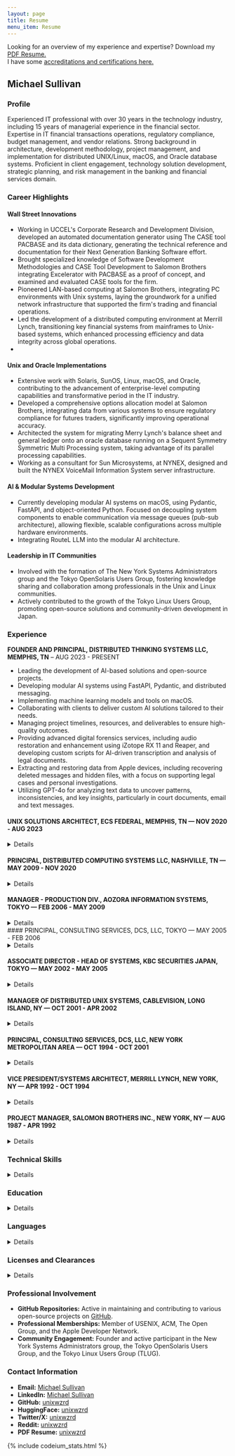 ```yaml
---
layout: page
title: Resume
menu_item: Resume
---
```


Looking for an overview of my experience and expertise? Download my [PDF Resume.](/assets/documents/SullivanMichael_IT_AI_ML_Unix_42020819.pdf)
<br>
I have some [accreditations and certifications here.](/about/sullivan-michael-creds) 

## Michael Sullivan

### Profile
Experienced IT professional with over 30 years in the technology industry, including 15 years of managerial experience in the financial sector. Expertise in IT financial transactions operations, regulatory compliance, budget management, and vendor relations. Strong background in architecture, development methodology, project management, and implementation for distributed UNIX/Linux, macOS, and Oracle database systems. Proficient in client engagement, technology solution development, strategic planning, and risk management in the banking and financial services domain.

### Career Highlights

#### Wall Street Innovations

- Working in UCCEL's Corporate Research and Development Division, developed an automated documentation generator using The CASE tool PACBASE and its data dictionary, generating the technical reference and documentation for their Next Generation Banking Software effort.
- Brought specialized knowledge of Software Development Methodologies and CASE Tool Development to Salomon Brothers integrating Excelerator with PACBASE as a proof of concept, and examined and evaluated CASE tools for the firm.
- Pioneered LAN-based computing at Salomon Brothers, integrating PC environments with Unix systems, laying the groundwork for a unified network infrastructure that supported the firm's trading and financial operations.
- Led the development of a distributed computing environment at Merrill Lynch, transitioning key financial systems from mainframes to Unix-based systems, which enhanced processing efficiency and data integrity across global operations.
- 
#### Unix and Oracle Implementations

- Extensive work with Solaris, SunOS, Linux, macOS, and Oracle, contributing to the advancement of enterprise-level computing capabilities and transformative period in the IT industry.
- Developed a comprehensive options allocation model at Salomon Brothers, integrating data from various systems to ensure regulatory compliance for futures traders, significantly improving operational accuracy.
- Architected the system for migrating Merry Lynch's balance sheet and general ledger onto an oracle database running on a Sequent Symmetry Symmetric Multi Processing system, taking advantage of its parallel processing capabilities.
- Working as a consultant for Sun Microsystems, at NYNEX, designed and built the NYNEX VoiceMail Information System server infrastructure.
 
#### AI & Modular Systems Development

- Currently developing modular AI systems on macOS, using Pydantic, FastAPI, and object-oriented Python. Focused on decoupling system components to enable communication via message queues (pub-sub architecture), allowing flexible, scalable configurations across multiple hardware environments.
- Integrating RouteL LLM into the modular AI architecture.

#### Leadership in IT Communities

- Involved with the formation of The New York Systems Administrators group and the Tokyo OpenSolaris Users Group, fostering knowledge sharing and collaboration among professionals in the Unix and Linux communities.
- Actively contributed to the growth of the Tokyo Linux Users Group, promoting open-source solutions and community-driven development in Japan.

### Experience

**FOUNDER AND PRINCIPAL, DISTRIBUTED THINKING SYSTEMS LLC, MEMPHIS, TN** – AUG 2023 - PRESENT
- Leading the development of AI-based solutions and open-source projects.
- Developing modular AI systems using FastAPI, Pydantic, and distributed messaging.
- Implementing machine learning models and tools on macOS.
- Collaborating with clients to deliver custom AI solutions tailored to their needs.
- Managing project timelines, resources, and deliverables to ensure high-quality outcomes.
- Providing advanced digital forensics services, including audio restoration and enhancement using iZotope RX 11 and Reaper, and developing custom scripts for AI-driven transcription and analysis of legal documents.
- Extracting and restoring data from Apple devices, including recovering deleted messages and hidden files, with a focus on supporting legal cases and personal investigations.
- Utilizing GPT-4o for analyzing text data to uncover patterns, inconsistencies, and key insights, particularly in court documents, email and text messages.

#### UNIX SOLUTIONS ARCHITECT, ECS FEDERAL, MEMPHIS, TN — NOV 2020 - AUG 2023
<details>
- Supported the US Postal Service's Unix/Linux environment.
- Provided full-scale release management using ServiceNow.
- Managed the applications release process in an Agile environment from development to production, ensuring quick and efficient delivery with contingency plans.
- Troubleshot logistics systems and applications issues across all environments for the US Postal Service.
- Provided Unix Systems Support for 900 Unix/Linux servers in development, test, QA, and production environments.
- Supported operating systems issues arising from applications, including performance tuning and permissions alignment.
</details>

#### PRINCIPAL, DISTRIBUTED COMPUTING SYSTEMS LLC, NASHVILLE, TN — MAY 2009 - NOV 2020
<details>
- Designed and implemented VPN and firewall services using pfSense, Snort, IPSec, and OpenVPN.
- Led an international team to create an IaaS appliance, managing storage, compute, and control components in a single rack.
- Designed a small/medium-sized business NAS storage appliance with data encryption, compression, and deduplication.
- Developed a backup service for DaaS cloud-based storage.
</details>

#### MANAGER - PRODUCTION DIV., AOZORA INFORMATION SYSTEMS, TOKYO — FEB 2006 - MAY 2009
<details>
- Managed a $33M budget and prepared reports for senior executives.
- Reduced costs through consolidation using VMware on Linux, achieving a 15% year-over-year savings for two years.
- Co-managed a team of 25 administrators and led project work.
- Built a CMDB for cataloging datacenter and desktop hardware, and implemented a cost allocation model for IT services.
</details>
#### PRINCIPAL, CONSULTING SERVICES, DCS, LLC, TOKYO — MAY 2005 - FEB 2006
<details>
- Managed the migration of internet services, including software upgrades and system configuration for a data center relocation.
- Created a proprietary online trading system for a private hedge fund in Tokyo.
</details>

#### ASSOCIATE DIRECTOR - HEAD OF SYSTEMS, KBC SECURITIES JAPAN, TOKYO — MAY 2002 - MAY 2005
<details>
- Managed a team of 5 employees and provided daily systems operations support.
- Supported global standardization of systems architecture and infrastructure.
- Managed market data support for Bloomberg and Reuters platforms.
</details>

#### MANAGER OF DISTRIBUTED UNIX SYSTEMS, CABLEVISION, LONG ISLAND, NY — OCT 2001 - APR 2002
<details>
- Managed a team of 15 UNIX Systems Administrators providing 24/7 support for critical operations.
- Oversaw a $1.5M annual budget and provided mentorship to junior staff.
</details>

#### PRINCIPAL, CONSULTING SERVICES, DCS, LLC, NEW YORK METROPOLITAN AREA — OCT 1994 - OCT 2001
<details>
- Managed teams of 4 to 15 UNIX Systems and Database Administrators.
- Designed and implemented strategic information system architecture for internet commerce applications.
- Developed and managed backup and recovery plans for client data centers.
- Clients: NYNEX, Sun Microsystems, SkyMall.com, Recollections Inc. (Zing), InsureMyTrip.com
</details>

#### VICE PRESIDENT/SYSTEMS ARCHITECT, MERRILL LYNCH, NEW YORK, NY — APR 1992 - OCT 1994
<details>
- Led the development and implementation of applications and systems architecture for a financial systems migration project.
- Provided development support and training to a staff of 200 developers.

**Awards:**

- Merrill Lynch President's Award for Excellence - First Quarter 1993 
</details>

#### PROJECT MANAGER, SALOMON BROTHERS INC., NEW YORK, NY — AUG 1987 - APR 1992 
<details>
- Designed, implemented, and supported a national network infrastructure for investment banking. 
- Managed a staff of 12 administrators and developers, and successfully managed the relocation of the investment banking group to a new headquarters. 

**Awards:**

- Business Technology Organization Communications Award – Feb 1991 
- Business Technology Organization Communications Award – Feb 1990.
</details>

### Technical Skills
<details>
- **Software:** iZotope RX11, Reaper DAW, Visual Studio Code, ServiceNow (Incident, Change, and Release Management), FastAPI, Pydantic, X Window System, ZFS, GFS, Veritas, Sun Disk Suite, Apache, Tomcat, LDAP, DNS, NIS, Sendmail, Git/GitHub, Subversion, CVS, NFS, CIFS, Secure Shell (SSH), Tripwire, NMAP, Snort, pfSense (Firewall, VPN, IDS), F5 Load Balancing.
- **Database:** Oracle 10g, 9i, 8i, PostgreSQL, MySQL, SQLite, Redis, Berkeley DB.
- **Programming:** Bourne/Korn/Bash Shell, Python, Perl, C, SQL, Ruby, HTML, XML, UML, JavaScript, PL/SQL.
- **Systems:** OpenSolaris, Solaris, Linux, macOS, OS X Server, VMWare, VirtualBox, Windows, MVS (z/OS), TSO.
- **Network Infrastructure:** TCP/IP, PPP, NTP, HTTP, SMTP, POP3, IMAP, SNMP, NNTP, NAT, Cisco Router Configuration, Firewalls, IPSec, OpenVPN, SSH Tunneling, Oracle SQL*Net, FIX, Bloomberg, Reuters, F5.
- **Applications:** Microsoft Office, iWork, Omni Graffle, Omni Plan.
- **Hardware:** Apple Silicon, Sun SPARC, Intel x86, EMC.
</details>

### Education
<details>
- **Vanderbilt University, Nashville, TN** - Post Graduate (PhD work), Neuroscience/Psychiatry, 2014 - 2016
- **University of Texas, Arlington, TX** - BBA, Information Systems, 1987
</details>

### Languages
<details>
- **English:** Native
- **Japanese:** Basic
</details>

### Licenses and Clearances
<details>

- **USPS Public Trust Clearance** - valid through November 2025
- **FAA License:** Private Pilot, Airplane Single/Multi Engine Land - Instrument Airplane
</details>

### Professional Involvement

- **GitHub Repositories:** Active in maintaining and contributing to various open-source projects on [GitHub](https://github.com/unixwzrd).
- **Professional Memberships:** Member of USENIX, ACM, The Open Group, and the Apple Developer Network.
- **Community Engagement:** Founder and active participant in the New York Systems Administrators group, the Tokyo OpenSolaris Users Group, and the Tokyo Linux Users Group (TLUG).

### Contact Information

- **Email:**  <a href="mailto:{{ site.author.email | encode_email }}" title="Michael Sullivan">Michael Sullivan</a>
- **LinkedIn:** [Michael Sullivan](https://www.linkedin.com/in/unixwzrd)
- **GitHub:** [unixwzrd](https://github.com/unixwzrd)
- **HuggingFace:** [unixwzrd](https://huggingface.co/unixwzrd)
- **Twitter/X:** [unixwzrd](https://twitter.com/unixwzrd)
- **Reddit:** [unixwzrd](https://reddit.com/u/unixwzrd)
- **PDF Resume:** [unixwzrd](/assets/documents/SullivanMichael_IT_Resume_202414030.pdf)

{% include codeium_stats.html %}
